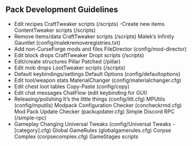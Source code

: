 ## Pack Development Guidelines
- Edit recipes
	CraftTweaker scripts (/scripts)
-Create new items
	ContentTweaker scripts (/scripts)
- Remove items/data
	CraftTweaker scripts (/scripts)
	Malek’s Infinity Gauntlet (config/malekremoveregistries.txt)
- Add non-CurseForge mods and files
	FileDirector (config/mod-director)
- Edit block drops
	CraftTweaker Dropt scripts (/scripts)
- Edit/create structures
	Pillar Patched (/pillar)
- Edit mob drops
	LootTweaker scripts (/scripts)
- Default keybindings/settings
	Default Options (config/defaultoptions)
- Edit tool/weapon stats
	MaterialChanger (config/materialchanger.cfg)
- Edit chest loot tables
	Copy-Paste (config/copy)
- Edit chat messages
	ChatFlow (edit keybinding for GUI)
- Releasing/polishing
	It’s the little things (config/itlt.cfg)
	MPUtils (config/mputils)
	Modpack Configuration Checker (concheckrmd.cfg)
	Mod Pack Update Checker (packupdater.cfg)
	Simple Discord RPC (/simple-rpc)
- Gameplay Changing
	Universal Tweaks (config/Universal Tweaks - [category].cfg)
	Global GameRules (globalgamerules.cfg)
	Corpse Complex (corpsecomplex.cfg)
	GameStages scripts

